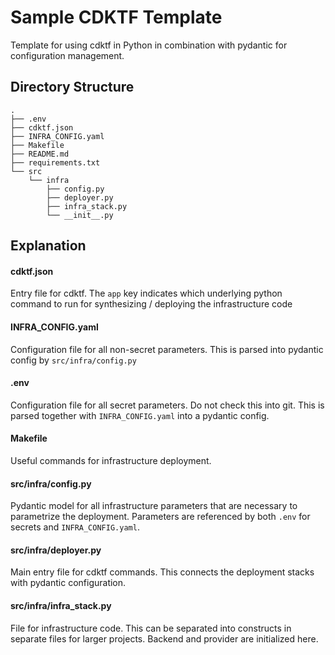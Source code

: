 # Sample CDKTF Template

Template for using cdktf in Python in combination with pydantic for configuration management.

## Directory Structure

```
.
├── .env
├── cdktf.json
├── INFRA_CONFIG.yaml
├── Makefile
├── README.md
├── requirements.txt
└── src
    └── infra
        ├── config.py
        ├── deployer.py
        ├── infra_stack.py
        └── __init__.py
```



## Explanation

#### cdktf.json

Entry file for cdktf. The `app` key indicates which underlying python command to run for synthesizing / deploying the infrastructure code

#### INFRA_CONFIG.yaml

Configuration file for all non-secret parameters. This is parsed into pydantic config by `src/infra/config.py`

#### .env

Configuration file for all secret parameters. Do not check this into git. This is parsed together with `INFRA_CONFIG.yaml` into a pydantic config.

#### Makefile

Useful commands for infrastructure deployment.

#### src/infra/config.py

Pydantic model for all infrastructure parameters that are necessary to parametrize the deployment. Parameters are referenced by both `.env` for secrets and `INFRA_CONFIG.yaml`.

#### src/infra/deployer.py

Main entry file for cdktf commands. This connects the deployment stacks with pydantic configuration.

#### src/infra/infra_stack.py

File for infrastructure code. This can be separated into constructs in separate files for larger projects. Backend and provider are initialized here.

